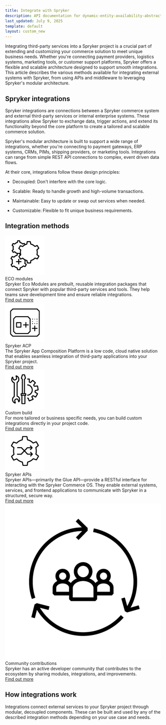 ```yaml
---
title: Integrate with Spryker
description: API documentation for dynamic-entity-availability-abstracts.
last_updated: July 9, 2025
template: default
layout: custom_new
---
```


<div class="content_box">Integrating third-party services into a Spryker project is a crucial part of extending and customizing your commerce solution to meet unique business needs. Whether you're connecting payment providers, logistics systems, marketing tools, or customer support platforms, Spryker offers a flexible and scalable architecture designed to support smooth integrations. This article describes the various methods available for integrating external systems with Spryker, from using APIs and middleware to leveraging Spryker's modular architecture.</div>

## Spryker integrations

Spryker integrations are connections between a Spryker commerce system and external third-party services or internal enterprise systems. These integrations allow Spryker to exchange data, trigger actions, and extend its functionality beyond the core platform to create a tailored and scalable commerce solution.

Spryker's modular architecture is built to support a wide range of integrations, whether you're connecting to payment gateways, ERP systems, CRMs, PIMs, shipping providers, or marketing tools. Integrations can range from simple REST API connections to complex, event driven data flows.

At their core, integrations follow these design principles:

- Decoupled: Don't interfere with the core logic.

- Scalable: Ready to handle growth and high-volume transactions.

- Maintainable: Easy to update or swap out services when needed.

- Customizable: Flexible to fit unique business requirements.


## Integration methods

 <div class="cst_cards_3">

  <div class="cst_card">
    <div class="cst_card_image"><img src="/images/integrations/int_eco.png" alt="Icon for Spryker Eco Modules"></div>
    <div class="cst_card_title">ECO modules</div>
    <div class="cst_card_desc">Spryker Eco Modules are prebuilt, reusable integration packages that connect Spryker with popular third-party services and tools. They help teams save development time and ensure reliable integrations.</div>
    <a class="cst_card_button" href="eco-modules"> Find out more </a>
  </div>

  <div class="cst_card">
    <div class="cst_card_image"><img src="/images/integrations/int_acp.png" alt="Icon for Spryker App Composition Platform"></div>
    <div class="cst_card_title">Spryker ACP</div>
    <div class="cst_card_desc">The Spryker App Composition Platform is a low code, cloud native solution that enables seamless integration of third-party applications into your Spryker project. </div>
    <a class="cst_card_button" href="app-composition-platform-apps"> Find out more </a>
  </div>

  <div class="cst_card">
    <div class="cst_card_image"><img src="/images/integrations/int_custom_build.png" alt="Icon for Spryker Custom Building Integrations"></div>
    <div class="cst_card_title">Custom build</div>
    <div class="cst_card_desc">For more tailored or business specific needs, you can build custom integrations directly in your project code.</div>
    <a class="cst_card_button" href="custom-building-integrations/custom-build-integrations-with-spryker"> Find out more </a>
  </div>

  <div class="cst_card">
    <div class="cst_card_image"><img src="/images/integrations/int_api.png" alt="Icon for Spryker GLUE APIs"></div>
    <div class="cst_card_title">Spryker APIs</div>
    <div class="cst_card_desc">Spryker APIs—primarily the Glue API—provide a RESTful interface for interacting with the Spryker Commerce OS. They enable external systems, services, and frontend applications to communicate with Spryker in a structured, secure way.</div>
    <a class="cst_card_button" href="spryker-glue-api/getting-started-with-apis/getting-started-with-apis"> Find out more </a>
  </div>

  <div class="cst_card">
    <div class="cst_card_image"><img src="/images/integrations/int_community_contributions.png" alt="Icon for Spryker Community Contributions"></div>
    <div class="cst_card_title">Community contributions</div>
    <div class="cst_card_desc">Spryker has an active developer community that contributes to the ecosystem by sharing modules, integrations, and improvements.</div>
    <a class="cst_card_button" href="community-contributions"> Find out more </a>
  </div>
 </div>


## How integrations work

Integrations connect external services to your Spryker project through modular, decoupled components. These can be built and used by any of the described integration methods depending on your use case and needs.
